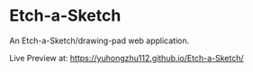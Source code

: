 # Etch-a-Sketch

An Etch-a-Sketch/drawing-pad web application.

Live Preview at: https://yuhongzhu112.github.io/Etch-a-Sketch/
